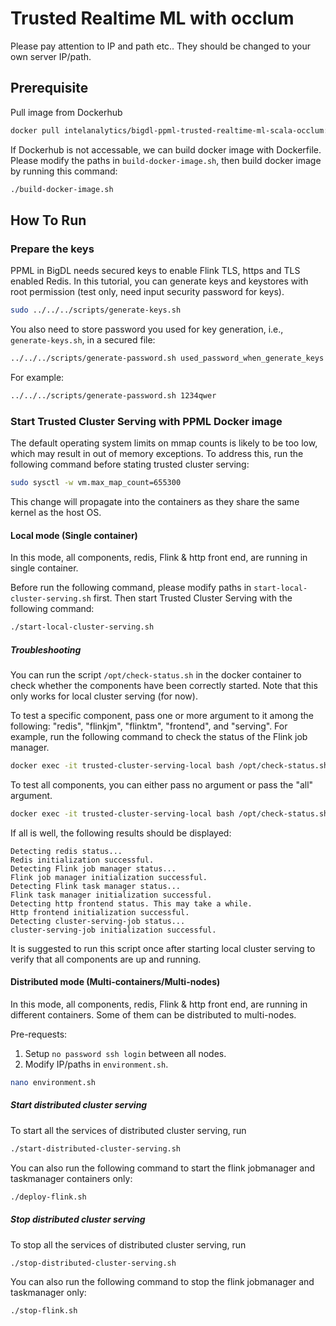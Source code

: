 # Trusted Realtime ML with occlum

Please pay attention to IP and path etc.. They should be changed to your own server IP/path.

## Prerequisite

Pull image from Dockerhub

```bash
docker pull intelanalytics/bigdl-ppml-trusted-realtime-ml-scala-occlum:2.1.0-SNAPSHOT
```

If Dockerhub is not accessable, we can build docker image with Dockerfile. Please modify the paths in `build-docker-image.sh`, then build docker image by running this command:

```bash
./build-docker-image.sh
```

## How To Run

### Prepare the keys

PPML in BigDL needs secured keys to enable Flink TLS, https and TLS enabled Redis. In this tutorial, you can generate keys and keystores with root permission (test only, need input security password for keys).

```bash
sudo ../../../scripts/generate-keys.sh
```

You also need to store password you used for key generation, i.e., `generate-keys.sh`, in a secured file:

```bash
../../../scripts/generate-password.sh used_password_when_generate_keys
```

For example:

```bash
../../../scripts/generate-password.sh 1234qwer
```

### Start Trusted Cluster Serving with PPML Docker image

The default operating system limits on mmap counts is likely to be too low, which may result in out of memory exceptions.
To address this, run the following command before stating trusted cluster serving:
```bash
sudo sysctl -w vm.max_map_count=655300
```
This change will propagate into the containers as they share the same kernel as the host OS.

#### Local mode (Single container)

In this mode, all components, redis, Flink & http front end, are running in single container.

Before run the following command, please modify paths in `start-local-cluster-serving.sh` first. Then start Trusted Cluster Serving with the following command:

```bash
./start-local-cluster-serving.sh
```

##### Troubleshooting
You can run the script `/opt/check-status.sh` in the docker container to check whether the components have been correctly started.
Note that this only works for local cluster serving (for now).

To test a specific component, pass one or more argument to it among the following:
"redis", "flinkjm", "flinktm", "frontend", and "serving". For example, run the following command to check the status of the Flink job manager.

```bash
docker exec -it trusted-cluster-serving-local bash /opt/check-status.sh flinkjm
```

To test all components, you can either pass no argument or pass the "all" argument.

```bash
docker exec -it trusted-cluster-serving-local bash /opt/check-status.sh
```
If all is well, the following results should be displayed:

```
Detecting redis status...
Redis initialization successful.
Detecting Flink job manager status...
Flink job manager initialization successful.
Detecting Flink task manager status...
Flink task manager initialization successful.
Detecting http frontend status. This may take a while.
Http frontend initialization successful.
Detecting cluster-serving-job status...
cluster-serving-job initialization successful.
```

It is suggested to run this script once after starting local cluster serving to verify that all components are up and running.

#### Distributed mode (Multi-containers/Multi-nodes)

In this mode, all components, redis, Flink & http front end, are running in different containers. Some of them can be distributed to multi-nodes. 

Pre-requests:

1. Setup `no password ssh login` between all nodes.
2. Modify IP/paths in `environment.sh`. 

```bash
nano environment.sh
```

##### Start distributed cluster serving
To start all the services of distributed cluster serving, run
```bash
./start-distributed-cluster-serving.sh
```
You can also run the following command to start the flink jobmanager and taskmanager containers only:
```bash
./deploy-flink.sh
```
##### Stop distributed cluster serving 
To stop all the services of distributed cluster serving, run
```bash
./stop-distributed-cluster-serving.sh
```
You can also run the following command to stop the flink jobmanager and taskmanager only:
```bash
./stop-flink.sh
```
